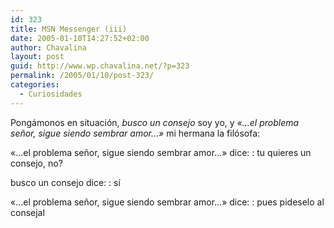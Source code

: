 ```yaml
---
id: 323
title: MSN Messenger (iii)
date: 2005-01-10T14:27:52+02:00
author: Chavalina
layout: post
guid: http://www.wp.chavalina.net/?p=323
permalink: /2005/01/10/post-323/
categories:
  - Curiosidades
---
```

Pongámonos en situación, _busco un consejo_ soy yo, y _«&#8230;el problema señor, sigue siendo sembrar amor&#8230;»_ mi hermana la filósofa:

«&#8230;el problema señor, sigue siendo sembrar amor&#8230;» dice:
:   tu quieres un consejo, no?

busco un consejo dice:
:   sí

«&#8230;el problema señor, sigue siendo sembrar amor&#8230;» dice:
:   pues pideselo al consejal